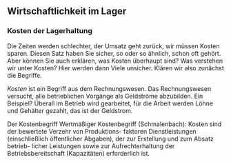## Wirtschaftlichkeit im Lager

### Kosten der Lagerhaltung

Die Zeiten werden schlechter, der Umsatz geht zurück, wir müssen Kosten sparen. Diesen Satz haben Sie sicher, so oder so ähnlich, schon oft gehört.
Aber können Sie auch erklären, was Kosten überhaupt sind? Was verstehen wir unter Kosten? Hier werden dann Viele unsicher. Klären wir also zunächst
die Begriffe.

*Kosten* ist ein Begriff aus dem Rechnungswesen. Das Rechnungswesen versucht, alle betrieblichen Vorgänge als Geldströme abzubilden. Ein Beispiel?
Überall im Betrieb wird gearbeitet, für die Arbeit werden Löhne und Gehälter gezahlt, das ist der Geldstrom.

Der Kostenbegriff
Wertmäßiger Kostenbegriff (Schmalenbach):
Kosten sind der bewertete Verzehr von Produktions-
faktoren Dienstleistungen (einschließlich öffentlicher
Abgaben), der zur Erstellung und zum Absatz betrieb-
licher Leistungen sowie zur Aufrechterhaltung der
Betriebsbereitschaft (Kapazitäten) erforderlich ist.



